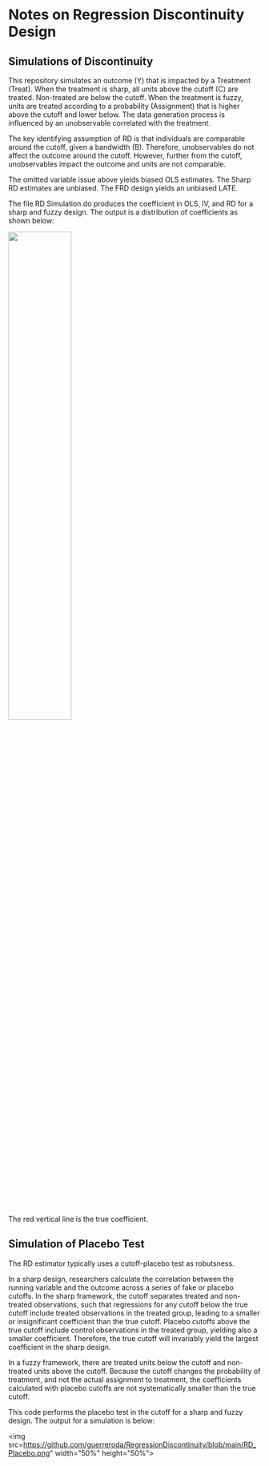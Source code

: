 # Notes on Regression Discontinuity Design

## Simulations of Discontinuity

This repository simulates an outcome (Y) that is impacted by a Treatment (Treat). When the treatment is sharp, all units above the cutoff (C) are treated. Non-treated are below the cutoff. When the treatment is fuzzy, units are treated according to a probability (Assignment) that is higher above the cutoff and lower below.
The data generation process is influenced by an unobservable correlated with the treatment.

The key identifying assumption of RD is that individuals are comparable around the cutoff, given a bandwidth (B). Therefore, unobservables do not affect the outcome around the cutoff. However, further from the cutoff, unobservables impact the outcome and units are not comparable.

The omitted variable issue above yields biased OLS estimates.
The Sharp RD estimates are unbiased. The FRD design yields an unbiased LATE.

The file RD Simulation.do produces the coefficient in OLS, IV, and RD for a sharp and fuzzy design. The output is a distribution of coefficients as shown below:

<img src="https://github.com/guerreroda/RegressionDiscontinuity/blob/main/RD_Simulation.png" width="50%" height="50%">

The red vertical line is the true coefficient.

## Simulation of Placebo Test

The RD estimator typically uses a cutoff-placebo test as robutsness.

In a sharp design, researchers calculate the correlation between the running variable and the outcome across a series of fake or placebo cutoffs. In the sharp framework, the cutoff separates treated and non-treated observations, such that regressions for any cutoff below the true cutoff include treated observations in the treated group, leading to a smaller or insignificant coefficient than the true cutoff. Placebo cutoffs above the true cutoff include control observations in the treated group, yielding also a smaller coefficient. Therefore, the true cutoff will invariably yield the largest coefficient in the sharp design.

In a fuzzy framework, there are treated units below the cutoff and non-treated units above the cutoff. Because the cutoff changes the probability of treatment, and not the actual assignment to treatment, the coefficients calculated with placebo cutoffs are not systematically smaller than the true cutoff.

This code performs the placebo test in the cutoff for a sharp and fuzzy design. The output for a simulation is below:


<img src=https://github.com/guerreroda/RegressionDiscontinuity/blob/main/RD_Placebo.png" width="50%" height="50%">
